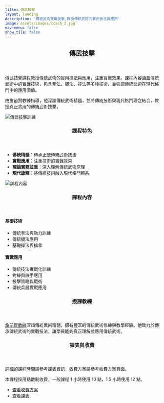 ```yaml
---
title: 傳武技擊
layout: landing
description: '傳統武術實戰技擊,教授傳統武術的實用技法與應用'
image: assets/images/coach_2.jpg
nav-menu: false
show_tile: false
---
```


<!-- Main -->
<div id="main">

<!-- One -->
<section id="one">
	<div class="inner">
		<header class="major">
			<h2>傳武技擊</h2>
		</header>
		<p>傳武技擊課程教授傳統武術的實用技法與應用，注重實戰效果。課程內容涵蓋傳統武術中的實戰技術，包含拳法、腿法、摔法等多種技術，並強調傳統武術在現代格鬥中的應用價值。</p>
		<p>由詹前賢教練指導，他深諳傳統武術精髓，並將傳統技術與現代格鬥理念結合，教授真正實用的傳統武術技擊。</p>
	</div>
</section>

<!-- Two -->
<section id="two" class="spotlights">
	<section>
		<div class="image">
			<img src="{% link assets/images/coach_2.jpg %}" alt="傳武技擊訓練" data-position="center center" />
		</div>
		<div class="content">
			<div class="inner">
				<header class="major">
					<h3>課程特色</h3>
				</header>
				<ul>
					<li><strong>傳統精髓</strong>：傳承正統傳統武術技法</li>
					<li><strong>實戰應用</strong>：注重技術的實戰效果</li>
					<li><strong>理論實務並重</strong>：深入理解傳統武術原理</li>
					<li><strong>現代詮釋</strong>：將傳統技術融入現代格鬥體系</li>
				</ul>
			</div>
		</div>
	</section>
	<section>
		<div class="image">
			<img src="{% link assets/images/coach_3.jpg %}" alt="課程內容" data-position="top center" />
		</div>
		<div class="content">
			<div class="inner">
				<header class="major">
					<h3>課程內容</h3>
				</header>
				<h4>基礎技術</h4>
				<ul>
					<li>傳統拳法與勁力訓練</li>
					<li>傳統腿法應用</li>
					<li>基礎摔法與擒拿</li>
				</ul>
				<h4>實戰應用</h4>
				<ul>
					<li>傳統技法實戰化訓練</li>
					<li>對練與散手應用</li>
					<li>技擊策略與戰術</li>
					<li>傳統兵器實戰應用</li>
				</ul>
			</div>
		</div>
	</section>
</section>

<!-- Three -->
<section id="three">
	<div class="inner">
		<header class="major">
			<h3>授課教練</h3>
		</header>
		<p><a href="{% link teachers/coach-chan.md %}">詹前賢教練</a>深諳傳統武術精髓，擁有豐富的傳統武術修練與教學經驗。他致力於傳承傳統武術的實戰技法，讓學員能夠真正理解並應用傳統武術。</p>
	</div>
</section>

<!-- Four -->
<section id="four">
	<div class="inner">
		<header class="major">
			<h3>課表與收費</h3>
		</header>
		<p>詳細的課程時間請參考<a href="{% link schedule.md %}">課表資訊</a>，收費方案請參考<a href="{% link pricing.md %}">收費方案</a>頁面。</p>
		<p>本課程採用點數制收費，一般課程 1 小時使用 10 點，1.5 小時使用 12 點。</p>
		<ul class="actions">
			<li><a href="{% link pricing.md %}" class="button">查看收費方案</a></li>
			<li><a href="{% link schedule.md %}" class="button">查看課表</a></li>
		</ul>
	</div>
</section>

</div>
